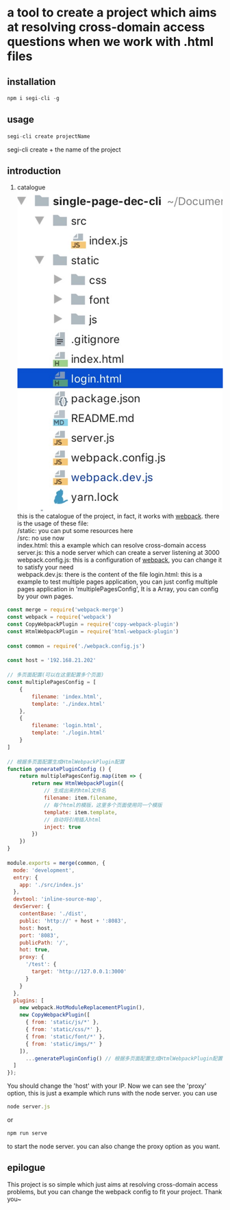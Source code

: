 # a tool to create a project which aims at resolving cross-domain access questions when we work with .html files 
 
## installation
```javascript
npm i segi-cli -g
```

## usage
```javascript
segi-cli create projectName
```
segi-cli create + the name of the project

## introduction
1. catalogue
![Image text](https://raw.githubusercontent.com/lronelove/segi-cli/master/images/catalogue.png)
this is the catalogue of the project, in fact, it works with [webpack](http://webpack.github.io/).
there is the usage of these file:  
/static: you can put some resources here  
/src: no use now  
index.html: this a example which can resolve cross-domain access  
server.js: this a node server which can create a server listening at 3000  
webpack.config.js: this is a configuration of [webpack](http://webpack.github.io/), you can change it to satisfy your need  
webpack.dev.js: there is the content of the file
login.html: this is a example to test multiple pages application, you can just config multiple pages application in 'multiplePagesConfig', It is a Array, you can config by your own pages.
```javascript
const merge = require('webpack-merge')
const webpack = require('webpack')
const CopyWebpackPlugin = require('copy-webpack-plugin')
const HtmlWebpackPlugin = require('html-webpack-plugin')

const common = require('./webpack.config.js')

const host = '192.168.21.202'

// 多页面配置(可以在这里配置多个页面)
const multiplePagesConfig = [
	{
		filename: 'index.html',
		template: './index.html'
	},
	{
		filename: 'login.html',
		template: './login.html'
	}
]

// 根据多页面配置生成HtmlWebpackPlugin配置
function generatePluginConfig () {
	return multiplePagesConfig.map(item => {
		return new HtmlWebpackPlugin({
			// 生成出来的html文件名
			filename: item.filename,
			// 每个html的模版，这里多个页面使用同一个模版
			template: item.template,
			// 自动将引用插入html
			inject: true
		})
	})
}

module.exports = merge(common, {
  mode: 'development',
  entry: {
    app: './src/index.js'
  },
  devtool: 'inline-source-map',
  devServer: {
    contentBase: './dist',
    public: 'http://' + host + ':8083',
    host: host,
    port: '8083',
    publicPath: '/',
    hot: true,
    proxy: {
      '/test': {
        target: 'http://127.0.0.1:3000'
      }
    }
  },
  plugins: [
    new webpack.HotModuleReplacementPlugin(),
    new CopyWebpackPlugin([
      { from: 'static/js/*' },
      { from: 'static/css/*' },
      { from: 'static/font/*' },
      { from: 'static/imgs/*' }
    ]),
	  ...generatePluginConfig() // 根据多页面配置生成HtmlWebpackPlugin配置
  ]
});

```  
You should change the 'host' with your IP. Now we can see the 'proxy' option, this is just a example which runs with the node server.
you can use
 ```javascript 
node server.js  
```
or
 ```javascript 
npm run serve 
```
to start the node server.
you can also change the proxy option as you want.

## epilogue
This project is so simple which just aims at resolving cross-domain access problems, but you can change the webpack config to fit your project.
Thank you~


